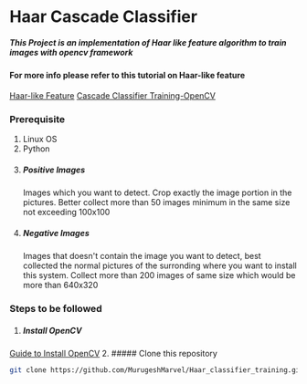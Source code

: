 # Haar Cascade Classifier
##### This Project is an implementation of Haar like feature algorithm to train images with opencv framework
#### For more info please refer to this tutorial on Haar-like feature
[Haar-like Feature](https://singhgaganpreet.wordpress.com/tag/explaining-haar-cascade)
[Cascade Classifier Training-OpenCV](http://docs.opencv.org/2.4.13.2/doc/user_guide/ug_traincascade.html)
### Prerequisite
1. Linux OS
2. Python
3. ##### Positive Images
   Images which you want to detect. Crop exactly the image portion in the pictures. Better collect more than 50 images minimum in the same size not exceeding 100x100</p></H5></li>
4. ##### Negative Images
   Images that doesn't contain the image you want to detect, best collected the normal pictures of the surronding where you want to install this system. Collect more than 200 images of same size which would be more than 640x320

### Steps to be followed
1. ##### Install OpenCV
[Guide to Install OpenCV](http://docs.opencv.org/2.4/doc/tutorials/introduction/linux_install/linux_install.html)
2. ##### Clone this repository
```bash
git clone https://github.com/MurugeshMarvel/Haar_classifier_training.git
```


